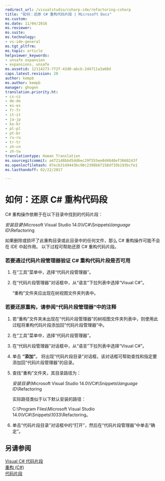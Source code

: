 ```yaml
---
redirect_url: /visualstudio/csharp-ide/refactoring-csharp
title: "如何：还原 C# 重构代码片段 | Microsoft Docs"
ms.custom: 
ms.date: 11/04/2016
ms.reviewer: 
ms.suite: 
ms.technology:
- vs-ide-general
ms.tgt_pltfrm: 
ms.topic: article
helpviewer_keywords:
- unsafe expansion
- expansions, unsafe
ms.assetid: 12114273-7f2f-43d0-abcb-2d4711a3a68d
caps.latest.revision: 20
author: kempb
ms.author: kempb
manager: ghogen
translation.priority.ht:
- cs-cz
- de-de
- es-es
- fr-fr
- it-it
- ja-jp
- ko-kr
- pl-pl
- pt-br
- ru-ru
- tr-tr
- zh-cn
- zh-tw
translationtype: Human Translation
ms.sourcegitcommit: a4721d8bbd5dd6ec29f555ee8d4848ef3660243f
ms.openlocfilehash: 87ecb3149443bc90c2398b67158df35b193bcfe1
ms.lasthandoff: 02/22/2017

---
```

# <a name="how-to-restore-c-refactoring-snippets"></a>如何：还原 C# 重构代码段
C# 重构操作依赖于在以下目录中找到的代码片段：  
  
 *安装目录*\Microsoft Visual Studio 14.0\VC#\Snippets\\*language ID*\Refactoring  
  
 如果删除或损坏了此重构目录或此目录中的任何文件，那么 C# 重构操作可能不会在 IDE 中起作用。 以下过程可帮助还原 C# 重构代码片段。  
  
### <a name="to-verify-c-refactoring-snippets-are-available-through-the-code-snippet-manager"></a>若要通过代码片段管理器验证 C# 重构代码片段是否可用  
  
1.  在“工具”菜单中，选择“代码片段管理器”。  
  
2.  在“代码片段管理器”对话框中，从“语言”下拉列表中选择“Visual C#”。  
  
     “重构”文件夹应出现在树视图文件夹列表中。  
  
### <a name="to-restore-refactoring-see-comment-in-code-snippet-manager"></a>若要还原重构，请参阅“代码片段管理器”中的注释  
  
1.  若“重构”文件夹未出现在“代码片段管理器”的树视图文件夹列表中，则使用此过程将重构代码片段添加回“代码片段管理器”中。  
  
2.  在“工具”菜单中，选择“代码片段管理器”。  
  
3.  在“代码片段管理器”对话框中，从“语言”下拉列表中选择“Visual C#”。  
  
4.  单击 **“添加”**。 将出现“代码片段目录”对话框，该对话框可帮助查找和指定要添加回“代码片段管理器”的目录。  
  
5.  查找“重构”文件夹，其目录路径为：  
  
     *安装目录*\Microsoft Visual Studio 14.0\VC#\Snippets\\*language ID*\Refactoring  
  
     实际路径类似于以下默认安装的路径：  
  
     C:\Program Files\Microsoft Visual Studio 14.0\VC#\Snippets\1033\Refactoring。  
  
6.  单击“代码片段目录”对话框中的“打开”，然后在“代码片段管理器”中单击“确定”。  
  
## <a name="see-also"></a>另请参阅  
 [Visual C# 代码片段](../ide/visual-csharp-code-snippets.md)   
 [重构 (C#)](../csharp-ide/refactoring-csharp.md)   
 [代码片段](../ide/code-snippets.md)
